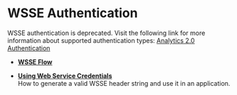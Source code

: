 # WSSE Authentication

WSSE authentication is deprecated. Visit the following link for more information about supported authentication types: [Analytics 2.0 Authentication](/analytics-apis/docs/2.0/)


-   **[WSSE Flow](wsse_flow.md)**  
 
-   **[Using Web Service Credentials](using_web_service_credentials.md)**  
How to generate a valid WSSE header string and use it in an application.

